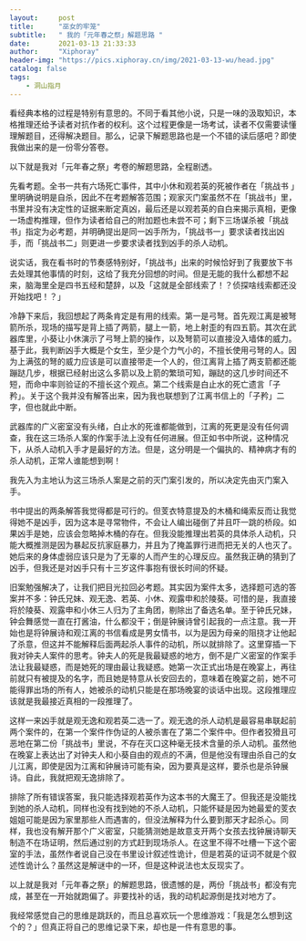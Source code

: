 ```yaml
---
layout:     post
title:      "巫女的牢笼"
subtitle:   " 我的「元年春之祭」解题思路 " 
date:       2021-03-13 21:33:33
author:     "Xiphoray"
header-img: "https://pics.xiphoray.cn/img/2021-03-13-wu/head.jpg"
catalog: false
tags:     
    - 洞山指月
---
```




看经典本格的过程是特别有意思的。不同于看其他小说，只是一味的汲取知识，本格推理还给予读者对抗作者的权利。这个过程更像是一场考试，读者不仅需要读懂理解题目，还得解决题目。那么，记录下解题思路也是一个不错的读后感吧？即使我做出来的是一份零分答卷。

以下就是我对「元年春之祭」考卷的解题思路，全程剧透。

先看考题。全书一共有六场死亡事件，其中小休和观若英的死被作者在「挑战书 」里明确说明是自杀，因此不在考题解答范围；观家灭门案虽然不在「挑战书」里，书里并没有决定性的证据来断定真凶，最后还是以观若英的自白来揭示真相，更像一场虚构推理，但作为读者给自己的附加题也未尝不可；剩下三场谋杀被「挑战书」指定为必考题，并明确提出是同一凶手所为，「挑战书一」要求读者找出凶手，而「挑战书二」则更进一步要求读者找到凶手的杀人动机。

说实话，我在看书时的节奏感特别好，「挑战书」出来的时候恰好到了我要放下书去处理其他事情的时刻，这给了我充分回想的时间。但是无能的我什么都想不起来，脑海里全是四书五经和楚辞，以及「这就是全部线索了！？侦探啥线索都还没开始找吧！？」

冷静下来后，我回想起了两条肯定是有用的线索。第一是弓弩。首先观江离是被弩箭所杀，现场的描写是背上插了两箭，腿上一箭，地上射歪的有四五箭。其次在武器库里，小葵让小休演示了弓弩上箭的操作，以及弩箭可以直接没入墙体的威力。基于此，我判断凶手大概是个女生，至少是个力气小的，不擅长使用弓弩的人。因为上满弦的弩的威力应该是可以直接带走一个人的，但江离背上插了两支箭都还能蹦跶几步，根据已经射出这么多箭以及上箭的繁琐可知，蹦跶的这几步时间还不短，而命中率则验证的不擅长这个观点。第二个线索是白止水的死亡遗言「子矜」。关于这个我并没有解答出来，因为我也联想到了江离书信上的「子矜」二字，但也就此中断。

武器库的广义密室没有头绪，白止水的死谁都能做到，江离的死更是没有任何调查，我在这三场杀人案的作案手法上没有任何进展。但正如书中所说，这种情况下，从杀人动机入手才是最好的方法。但是，这分明是一个偏执的、精神病才有的杀人动机，正常人谁能想到啊！

我先入为主地认为这三场杀人案是之前的灭门案引发的，所以决定先由灭门案入手。

书中提出的两条解答我觉得都是可行的。但芰衣特意提及的木桶和绳索反而让我觉得她不是凶手，因为这本是寻常物件，不会让人编出碰倒了并且吓一跳的桥段。如果凶手是她，应该会忽略掉木桶的存在。但我没能推理出若英的具体杀人动机，只能大概推测是因为暴起反抗家庭暴力，并且为了掩盖罪行进而把无关的人也灭了。她后来的身体虚弱应该只是为了无辜的人而产生的心理反应。虽然我正确的猜到了凶手，但我还是对凶手只有十三岁这件事抱有很长时间的怀疑。

旧案勉强解决了，让我们把目光拉回必考题。其实因为案件太多，选择题可选的答案并不多：钟氏兄妹、观无逸、若英、小休、观露申和於陵葵。可惜的是，我直接将於陵葵、观露申和小休三人归为了主角团，剔除出了备选名单。至于钟氏兄妹，钟会舞感觉一直在打酱油，什么都没干；倒是钟展诗曾引起我的一点注意。我一开始也是将钟展诗和观江离的书信看成是男女情书，以为是因为母亲的阻挠才让他起了杀意，但这并不能解释后面两起杀人事件的动机，所以就排除了。这里穿插一下我对钟夫人案件的思考。钟夫人的死是我最疑惑的地方，倒不是广义密室的作案手法让我最疑惑，而是她死的理由最让我疑惑。她第一次正式出场是在晚宴上，再往前就只有被提及的名字，而且她是特意从长安回去的，意味着在晚宴之前，她不可能得罪出场的所有人，她被杀的动机只能是在那场晚宴的谈话中出现。这段推理应该就是我最接近真相的一段推理了。

这样一来凶手就是观无逸和观若英二选一了。观无逸的杀人动机是最容易串联起前两个案件的，在第一个案件作伪证的人被杀害在了第二个案件中。但作者狡猾且可恶地在第二份「挑战书」里说，不存在灭口这种毫无技术含量的杀人动机。虽然他在晚宴上表达出了对钟夫人和小葵自由的观点的不满，但是他没有理由杀自己的女儿江离，即使是因为江离和钟展诗可能有染，因为要真是这样，要杀也是杀钟展诗。自此，我就把观无逸排除了。

排除了所有错误答案，我只能选择观若英作为这本书的大魔王了。但我还是没能找到她的杀人动机，同样也没有找到她的不杀人动机，只能怀疑是因为她最爱的芰衣姐姐可能是因为家里那些人而遇害的，但没法解释为什么要到那天才起杀心。同样，我也没有解开那个广义密室，只能猜测她是故意支开两个女孩去找钟展诗聊天制造不在场证明，然后通过别的方式赶到现场杀人。在这里不得不吐槽一下这个密室的手法，虽然作者说自己没在书里设计叙述性诡计，但是若英的证词不就是个叙述性诡计么？虽然这是解谜中的一环，但是这种说法也太反现实了。

以上就是我对「元年春之祭」的解题思路，很遗憾的是，两份「挑战书」都没有完成，甚至在一开始就跑偏了。非要找补的话，我的动机起源倒是找对地方了。

我经常感觉自己的思维是跳跃的，而且总喜欢玩一个思维游戏：「我是怎么想到这个的？」但真正将自己的思维记录下来，却也是一件有意思的事。